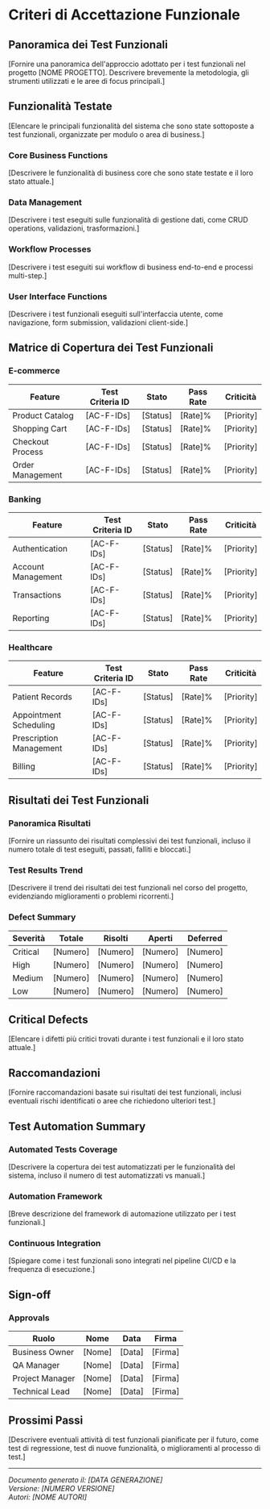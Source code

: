 # Criteri di Accettazione Funzionale

## Panoramica dei Test Funzionali

[Fornire una panoramica dell'approccio adottato per i test funzionali nel progetto [NOME PROGETTO]. Descrivere brevemente la metodologia, gli strumenti utilizzati e le aree di focus principali.]

## Funzionalità Testate

[Elencare le principali funzionalità del sistema che sono state sottoposte a test funzionali, organizzate per modulo o area di business.]

### Core Business Functions

[Descrivere le funzionalità di business core che sono state testate e il loro stato attuale.]

### Data Management

[Descrivere i test eseguiti sulle funzionalità di gestione dati, come CRUD operations, validazioni, trasformazioni.]

### Workflow Processes

[Descrivere i test eseguiti sui workflow di business end-to-end e processi multi-step.]

### User Interface Functions

[Descrivere i test funzionali eseguiti sull'interfaccia utente, come navigazione, form submission, validazioni client-side.]

## Matrice di Copertura dei Test Funzionali

### E-commerce

| Feature | Test Criteria ID | Stato | Pass Rate | Criticità |
|---------|-----------------|-------|-----------|-----------|
| Product Catalog | [AC-F-IDs] | [Status] | [Rate]% | [Priority] |
| Shopping Cart | [AC-F-IDs] | [Status] | [Rate]% | [Priority] |
| Checkout Process | [AC-F-IDs] | [Status] | [Rate]% | [Priority] |
| Order Management | [AC-F-IDs] | [Status] | [Rate]% | [Priority] |

### Banking

| Feature | Test Criteria ID | Stato | Pass Rate | Criticità |
|---------|-----------------|-------|-----------|-----------|
| Authentication | [AC-F-IDs] | [Status] | [Rate]% | [Priority] |
| Account Management | [AC-F-IDs] | [Status] | [Rate]% | [Priority] |
| Transactions | [AC-F-IDs] | [Status] | [Rate]% | [Priority] |
| Reporting | [AC-F-IDs] | [Status] | [Rate]% | [Priority] |

### Healthcare

| Feature | Test Criteria ID | Stato | Pass Rate | Criticità |
|---------|-----------------|-------|-----------|-----------|
| Patient Records | [AC-F-IDs] | [Status] | [Rate]% | [Priority] |
| Appointment Scheduling | [AC-F-IDs] | [Status] | [Rate]% | [Priority] |
| Prescription Management | [AC-F-IDs] | [Status] | [Rate]% | [Priority] |
| Billing | [AC-F-IDs] | [Status] | [Rate]% | [Priority] |

## Risultati dei Test Funzionali

### Panoramica Risultati

[Fornire un riassunto dei risultati complessivi dei test funzionali, incluso il numero totale di test eseguiti, passati, falliti e bloccati.]

### Test Results Trend

[Descrivere il trend dei risultati dei test funzionali nel corso del progetto, evidenziando miglioramenti o problemi ricorrenti.]

### Defect Summary

| Severità | Totale | Risolti | Aperti | Deferred |
|---------|--------|---------|--------|----------|
| Critical | [Numero] | [Numero] | [Numero] | [Numero] |
| High | [Numero] | [Numero] | [Numero] | [Numero] |
| Medium | [Numero] | [Numero] | [Numero] | [Numero] |
| Low | [Numero] | [Numero] | [Numero] | [Numero] |

## Critical Defects

[Elencare i difetti più critici trovati durante i test funzionali e il loro stato attuale.]

## Raccomandazioni

[Fornire raccomandazioni basate sui risultati dei test funzionali, inclusi eventuali rischi identificati o aree che richiedono ulteriori test.]

## Test Automation Summary

### Automated Tests Coverage

[Descrivere la copertura dei test automatizzati per le funzionalità del sistema, incluso il numero di test automatizzati vs manuali.]

### Automation Framework

[Breve descrizione del framework di automazione utilizzato per i test funzionali.]

### Continuous Integration

[Spiegare come i test funzionali sono integrati nel pipeline CI/CD e la frequenza di esecuzione.]

## Sign-off

### Approvals

| Ruolo | Nome | Data | Firma |
|-------|------|------|-------|
| Business Owner | [Nome] | [Data] | [Firma] |
| QA Manager | [Nome] | [Data] | [Firma] |
| Project Manager | [Nome] | [Data] | [Firma] |
| Technical Lead | [Nome] | [Data] | [Firma] |

## Prossimi Passi

[Descrivere eventuali attività di test funzionali pianificate per il futuro, come test di regressione, test di nuove funzionalità, o miglioramenti al processo di test.]

---

*Documento generato il: [DATA GENERAZIONE]*  
*Versione: [NUMERO VERSIONE]*  
*Autori: [NOME AUTORI]*
